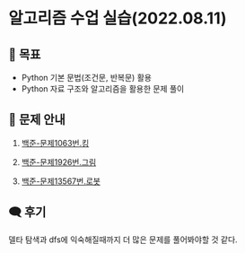# 알고리즘 수업 실습(2022.08.11)


## 🎯 목표
- Python 기본 문법(조건문, 반복문) 활용
- Python 자료 구조와 알고리즘을 활용한 문제 풀이


## 📢 문제 안내
1. [백준-문제1063번.킹](https://www.acmicpc.net/problem/1063)

2. [백준-문제1926번.그림](https://www.acmicpc.net/problem/1926)

3. [백준-문제13567번.로봇](https://www.acmicpc.net/problem/13567)


## 🗨 후기
델타 탐색과 dfs에 익숙해질때까지 더 많은 문제를 풀어봐야할 것 같다.
